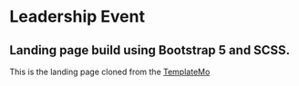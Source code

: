 # Leadership Event

## Landing page build using Bootstrap 5 and SCSS.

This is the landing page cloned from the [TemplateMo](https://templatemo.com/live/templatemo_575_leadership_event)
